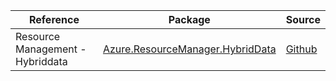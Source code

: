 | Reference | Package | Source |
|---|---|---|
|Resource Management - Hybriddata|[Azure.ResourceManager.HybridData](https://www.nuget.org/packages/Azure.ResourceManager.HybridData)|[Github](https://github.com/Azure/azure-sdk-for-net/blob/main/sdk/hybriddatamanager/Azure.ResourceManager.HybridData)|
